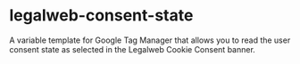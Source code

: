 # legalweb-consent-state
A variable template for Google Tag Manager that allows you to read the user consent state as selected in the Legalweb Cookie Consent banner.
